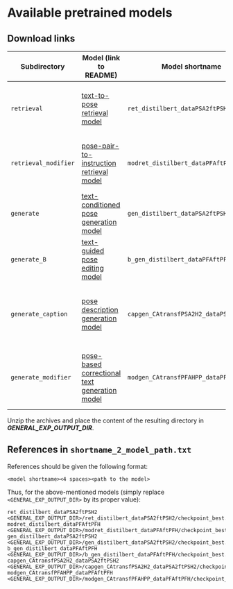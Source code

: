 # Available pretrained models

## Download links

| Subdirectory | Model (link to README) | Model shortname | Link | Main results|
|---|---|---|---|---|
| `retrieval` | [text-to-pose retrieval model](./src/text2pose/retrieval/README.md) | `ret_distilbert_dataPSA2ftPSH2` | [download](https://download.europe.naverlabs.com/ComputerVision/PoseFix/ret_distilbert_dataPSA2ftPSH2.zip) | **mRecall** = 47.92 <br> **R@1 Precision (GT)** = 84.76 |
| `retrieval_modifier` | [pose-pair-to-instruction retrieval model](./src/text2pose/retrieval_modifier/README.md) | `modret_distilbert_dataPFAftPFH` | [download](https://download.europe.naverlabs.com/ComputerVision/PoseFix/modret_distilbert_dataPFAftPFH.zip) | **mRecall** = 30.00 <br> **R@1 Precision (GT)** = 68.04 |
| `generate` | [text-conditioned pose generation model](./src/text2pose/generative/README.md) | `gen_distilbert_dataPSA2ftPSH2` | [download](https://download.europe.naverlabs.com/ComputerVision/PoseFix/gen_distilbert_dataPSA2ftPSH2.zip) | **ELBO jts/vert/rot** = 1.44 / 1.82 / 0.90 |
| `generate_B` | [text-guided pose editing model](./src/text2pose/generative_B/README.md) | `b_gen_distilbert_dataPFAftPFH` | [download](https://download.europe.naverlabs.com/ComputerVision/PoseFix/b_gen_distilbert_dataPFAftPFH.zip) | **ELBO jts/vert/rot** = 1.43 / 1.90 / 1.00 |
| `generate_caption` | [pose description generation model](./src/text2pose/generative_caption/README.md) | `capgen_CAtransfPSA2H2_dataPSA2ftPSH2` | [download](https://download.europe.naverlabs.com/ComputerVision/PoseFix/capgen_CAtransfPSA2H2_dataPSA2ftPSH2.zip) | **R@1 Precision** = 89.38 <br> **MPJE_30** = 202 <br> **ROUGE-L** = 33.95 | 
| `generate_modifier` | [pose-based correctional text generation model](./src/text2pose/generative_modifier/README.md) | `modgen_CAtransfPFAHPP_dataPFAftPFH` | [download](https://download.europe.naverlabs.com/ComputerVision/PoseFix/modgen_CAtransfPFAHPP_dataPFAftPFH.zip) |  **R@1 Precision** = 78.85 <br> **MPJE_30** = 186 <br> **ROUGE-L** = 33.53 | 

Unzip the archives and place the content of the resulting directory in ***GENERAL_EXP_OUTPUT_DIR***.

## References in `shortname_2_model_path.txt`

References should be given the following format:

```
<model shortname><4 spaces><path to the model>
```

Thus, for the above-mentioned models (simply replace `<GENERAL_EXP_OUTPUT_DIR>` by its proper value):
```text
ret_distilbert_dataPSA2ftPSH2    <GENERAL_EXP_OUTPUT_DIR>/ret_distilbert_dataPSA2ftPSH2/checkpoint_best.pth
modret_distilbert_dataPFAftPFH    <GENERAL_EXP_OUTPUT_DIR>/modret_distilbert_dataPFAftPFH/checkpoint_best.pth
gen_distilbert_dataPSA2ftPSH2    <GENERAL_EXP_OUTPUT_DIR>/gen_distilbert_dataPSA2ftPSH2/checkpoint_best.pth
b_gen_distilbert_dataPFAftPFH    <GENERAL_EXP_OUTPUT_DIR>/b_gen_distilbert_dataPFAftPFH/checkpoint_best.pth
capgen_CAtransfPSA2H2_dataPSA2ftPSH2    <GENERAL_EXP_OUTPUT_DIR>/capgen_CAtransfPSA2H2_dataPSA2ftPSH2/checkpoint_best.pth
modgen_CAtransfPFAHPP_dataPFAftPFH    <GENERAL_EXP_OUTPUT_DIR>/modgen_CAtransfPFAHPP_dataPFAftPFH/checkpoint_best.pth
```